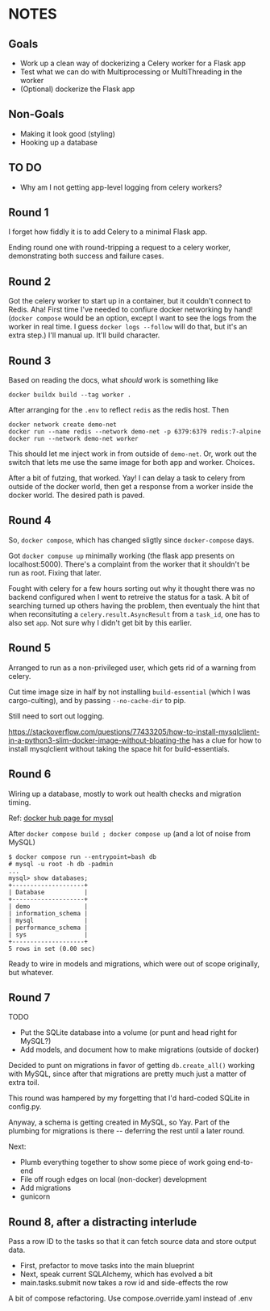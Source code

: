# NOTES

## Goals

  * Work up a clean way of dockerizing a Celery worker for a Flask app
  * Test what we can do with Multiprocessing or MultiThreading in the worker
  * (Optional) dockerize the Flask app

## Non-Goals

  * Making it look good (styling)
  * Hooking up a database

## TO DO

  * Why am I not getting app-level logging from celery workers?

## Round 1

I forget how fiddly it is to add Celery to a minimal Flask app.

Ending round one with round-tripping a request to a celery worker,
demonstrating both success and failure cases.

## Round 2

Got the celery worker to start up in a container, but it couldn't
connect to Redis. Aha! First time I've needed to confiure
docker networking by hand! (`docker compose` would be an option,
except I want to see the logs from the worker in real time.
I guess `docker logs --follow` will do that, but it's an extra
step.) I'll manual up. It'll build character.

## Round 3

Based on reading the docs, what _should_ work is something like

    docker buildx build --tag worker .

After arranging for the `.env` to reflect `redis` as the redis host.
Then

    docker network create demo-net
    docker run --name redis --network demo-net -p 6379:6379 redis:7-alpine
    docker run --network demo-net worker

This should let me inject work in from outside of `demo-net`.
Or, work out the switch that lets me use the same image for
both app and worker. Choices.

After a bit of futzing, that worked. Yay! I can delay a task to celery
from outside of the docker world, then get a response from a worker
inside the docker world. The desired path is paved.

## Round 4

So, `docker compose`, which has changed sligtly since `docker-compose` days.

Got `docker compuse up` minimally working (the flask app presents on localhost:5000).
There's a complaint from the worker that it shouldn't be run as root. Fixing that later.

Fought with celery for a few hours sorting out why it thought there was no backend
configured when I went to retreive the status for a task. A bit of searching turned
up others having the problem, then eventualy the hint that when reconsituting a
`celery.result.AsyncResult` from a `task_id`, one has to also set `app`. Not sure
why I didn't get bit by this earlier.

## Round 5

Arranged to run as a non-privileged user, which gets rid of a warning from celery.

Cut time image size in half by not installing `build-essential` (which I was cargo-culting),
and by passing `--no-cache-dir` to pip.

Still need to sort out logging.

https://stackoverflow.com/questions/77433205/how-to-install-mysqlclient-in-a-python3-slim-docker-image-without-bloating-the
has a clue for how to install mysqlclient without taking the space hit for build-essentials.

## Round 6

Wiring up a database, mostly to work out health checks and migration timing.

Ref: [docker hub page for mysql](https://hub.docker.com/_/mysql)

After `docker compose build ; docker compose up` (and a lot of noise from MySQL)

    $ docker compose run --entrypoint=bash db
    # mysql -u root -h db -padmin
    ...
    mysql> show databases;
    +--------------------+
    | Database           |
    +--------------------+
    | demo               |
    | information_schema |
    | mysql              |
    | performance_schema |
    | sys                |
    +--------------------+
    5 rows in set (0.00 sec)

Ready to wire in models and migrations, which were out of scope originally, but whatever.

## Round 7

TODO

  * Put the SQLite database into a volume (or punt and head right for MySQL?)
  * Add models, and document how to make migrations (outside of docker)

Decided to punt on migrations in favor of getting `db.create_all()` working with MySQL,
since after that migrations are pretty much just a matter of extra toil.

This round was hampered by my forgetting that I'd hard-coded SQLite in config.py.

Anyway, a schema is getting created in MySQL, so Yay. Part of the plumbing for
migrations is there -- deferring the rest until a later round.

Next:

  * Plumb everything together to show some piece of work going end-to-end
  * File off rough edges on local (non-docker) development
  * Add migrations
  * gunicorn

## Round 8, after a distracting interlude

Pass a row ID to the tasks so that it can fetch source data and store output data.

  * First, prefactor to move tasks into the main blueprint
  * Next, speak current SQLAlchemy, which has evolved a bit
  * main.tasks.submit now takes a row id and side-effects the row

A bit of compose refactoring. Use compose.override.yaml instead of .env
